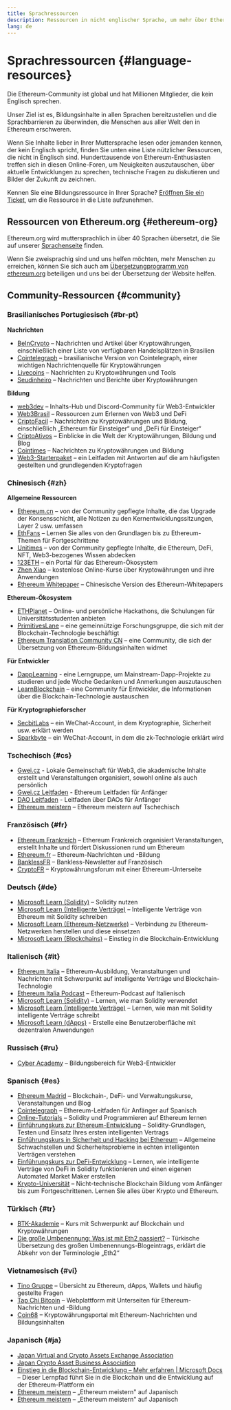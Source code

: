 ```yaml
---
title: Sprachressourcen
description: Ressourcen in nicht englischer Sprache, um mehr über Ethereum zu erfahren
lang: de
---
```


# Sprachressourcen {#language-resources}

Die Ethereum-Community ist global und hat Millionen Mitglieder, die kein Englisch sprechen.

Unser Ziel ist es, Bildungsinhalte in allen Sprachen bereitzustellen und die Sprachbarrieren zu überwinden, die Menschen aus aller Welt den in Ethereum erschweren.

Wenn Sie Inhalte lieber in Ihrer Muttersprache lesen oder jemanden kennen, der kein Englisch spricht, finden Sie unten eine Liste nützlicher Ressourcen, die nicht in Englisch sind. Hunderttausende von Ethereum-Enthusiasten treffen sich in diesen Online-Foren, um Neuigkeiten auszutauschen, über aktuelle Entwicklungen zu sprechen, technische Fragen zu diskutieren und Bilder der Zukunft zu zeichnen.

Kennen Sie eine Bildungsressource in Ihrer Sprache? [Eröffnen Sie ein Ticket](https://github.com/ethereum/ethereum-org-website/issues/new/choose), um die Ressource in die Liste aufzunehmen.

## Ressourcen von Ethereum.org {#ethereum-org}

Ethereum.org wird muttersprachlich in über 40 Sprachen übersetzt, die Sie auf unserer [Sprachenseite](/languages) finden.

Wenn Sie zweisprachig sind und uns helfen möchten, mehr Menschen zu erreichen, können Sie sich auch am [Übersetzungprogramm von ethereum.org](/contributing/translation-program/#translation-program) beteiligen und uns bei der Übersetzung der Website helfen.

## Community-Ressourcen {#community}

### Brasilianisches Portugiesisch {#br-pt}

**Nachrichten**

- [BeInCrypto](http://www.beincrypto.com.br) – Nachrichten und Artikel über Kryptowährungen, einschließlich einer Liste von verfügbaren Handelsplätzen in Brasilien
- [Cointelegraph](http://cointelegraph.com.br/category/analysis) – brasilianische Version von Cointelegraph, einer wichtigen Nachrichtenquelle für Kryptowährungen
- [Livecoins](http://www.livecoins.com.br/ethereum) – Nachrichten zu Kryptowährungen und Tools
- [Seudinheiro](http://www.seudinheiro.com/criptomoedas/) – Nachrichten und Berichte über Kryptowährungen

**Bildung**

- [web3dev](https://www.web3dev.com.br/) – Inhalts-Hub und Discord-Community für Web3-Entwickler
- [Web3Brasil](https://github.com/web3brasil/web3brasil) – Ressourcen zum Erlernen von Web3 und DeFi
- [CriptoFacil](http://www.criptofacil.com/ultimas-noticias/) – Nachrichten zu Kryptowährungen und Bildung, einschließlich „Ethereum für Einsteiger“ und „DeFi für Einsteiger“
- [CriptoAtivos](http://www.criptoativos.wiki.br/) – Einblicke in die Welt der Kryptowährungen, Bildung und Blog
- [Cointimes](http://www.cointimes.com.br/) – Nachrichten zu Kryptowährungen und Bildung
- [Web3-Starterpaket](https://docs.google.com/document/d/1X8PSTFH7FTw9J-gbKWM6Y430SWCBT8d4t4pJgFQHJ8E/) – ein Leitfaden mit Antworten auf die am häufigsten gestellten und grundlegenden Kryptofragen

### Chinesisch {#zh}

**Allgemeine Ressourcen**

- [Ethereum.cn](https://www.ethereum.cn/) – von der Community gepflegte Inhalte, die das Upgrade der Konsensschicht, alle Notizen zu den Kernentwicklungssitzungen, Layer 2 usw. umfassen
- [EthFans](https://github.com/editor-Ajian/EthFans.org-annual-collected-works/) – Lernen Sie alles von den Grundlagen bis zu Ethereum-Themen für Fortgeschrittene
- [Unitimes](https://mp.weixin.qq.com/s/tvloZSDBSOQN9zDQj_91kA) – von der Community gepflegte Inhalte, die Ethereum, DeFi, NFT, Web3-bezogenes Wissen abdecken
- [123ETH](https://123eth.org/) – ein Portal für das Ethereum-Ökosystem
- [Zhen Xiao](http://zhenxiao.com/blockchain/) – kostenlose Online-Kurse über Kryptowährungen und ihre Anwendungen
- [Ethereum Whitepaper](https://github.com/ethereum/wiki/wiki/[%E4%B8%AD%E6%96%87]-%E4%BB%A5%E5%A4%AA%E5%9D%8A%E7%99%BD%E7%9A%AE%E4%B9%A6) – Chinesische Version des Ethereum-Whitepapers

**Ethereum-Ökosystem**

- [ETHPlanet](https://www.ethplanet.org/) – Online- und persönliche Hackathons, die Schulungen für Universitätsstudenten anbieten
- [PrimitivesLane](https://www.primitiveslane.org/) – eine gemeinnützige Forschungsgruppe, die sich mit der Blockchain-Technologie beschäftigt
- [Ethereum Translation Community CN](https://www.notion.so/Ethereum-Translation-Community-CN-05375fe0a94c4214acaf90f42ba40171) – eine Community, die sich der Übersetzung von Ethereum-Bildungsinhalten widmet

**Für Entwickler**

- [DappLearning](https://github.com/Dapp-Learning-DAO/Dapp-Learning) - eine Lerngruppe, um Mainstream-Dapp-Projekte zu studieren und jede Woche Gedanken und Anmerkungen auszutauschen
- [LearnBlockchain](https://learnblockchain.cn/) – eine Community für Entwickler, die Informationen über die Blockchain-Technologie austauschen

**Für Kryptographieforscher**

- [SecbitLabs](https://mp.weixin.qq.com/s/69_tqBJpr_sbaKtR1sBRMw) – ein WeChat-Account, in dem Kryptographie, Sicherheit usw. erklärt werden
- [Sparkbyte](https://mp.weixin.qq.com/s/9KgKTc_jtJ7bWKdbNPoqvQ) – ein WeChat-Account, in dem die zk-Technologie erklärt wird

### Tschechisch {#cs}

- [Gwei.cz](https://gwei.cz) - Lokale Gemeinschaft für Web3, die akademische Inhalte erstellt und Veranstaltungen organisiert, sowohl online als auch persönlich
- [Gwei.cz Leitfaden](https://prirucka.gwei.cz/) - Ethereum Leitfaden für Anfänger
- [DAO Leitfaden](https://dao.gwei.cz/) - Leitfaden über DAOs für Anfänger
- [Ethereum meistern](https://ipfs.io/ipfs/bafybeidvuxhnsgfx3tncpfxheqglkjwmdxclknlgd7s7qggd2a6bzgb27m) – Ethereum meistern auf Tschechisch

### Französisch {#fr}

- [Ethereum Frankreich](https://www.ethereum-france.com/) – Ethereum Frankreich organisiert Veranstaltungen, erstellt Inhalte und fördert Diskussionen rund um Ethereum
- [Ethereum.fr](https://ethereum.fr/) – Ethereum-Nachrichten und -Bildung
- [BanklessFR](https://banklessfr.substack.com/) – Bankless-Newsletter auf Französisch
- [CryptoFR](https://cryptofr.com/category/44/ethereum-general) – Kryptowährungsforum mit einer Ethereum-Unterseite

### Deutsch {#de}

- [Microsoft Learn (Solidity)](https://docs.microsoft.com/de-de/learn/modules/blockchain-learning-solidity/) – Solidity nutzen
- [Microsoft Learn (Intelligente Verträge)](https://docs.microsoft.com/de-de/learn/modules/blockchain-solidity-ethereum-smart-contracts/) – Intelligente Verträge von Ethereum mit Solidity schreiben
- [Microsoft Learn (Ethereum-Netzwerke)](https://docs.microsoft.com/de-de/learn/modules/blockchain-ethereum-networks/) – Verbindung zu Ethereum-Netzwerken herstellen und diese einsetzen
- [Microsoft Learn (Blockchains)](https://docs.microsoft.com/de-de/learn/paths/ethereum-blockchain-development/) – Einstieg in die Blockchain-Entwicklung

### Italienisch {#it}

- [Ethereum Italia](https://www.ethereum-italia.it/) – Ethereum-Ausbildung, Veranstaltungen und Nachrichten mit Schwerpunkt auf intelligente Verträge und Blockchain-Technologie
- [Ethereum Italia Podcast](https://www.ethereum-italia.it/podcast/) – Ethereum-Podcast auf Italienisch
- [Microsoft Learn (Solidity)](https://docs.microsoft.com/it-it/learn/modules/blockchain-learning-solidity/) – Lernen, wie man Solidity verwendet
- [Microsoft Learn (Intelligente Verträge)](https://docs.microsoft.com/it-it/learn/modules/blockchain-solidity-ethereum-smart-contracts/) – Lernen, wie man mit Solidity intelligente Verträge schreibt
- [Microsoft Learn (dApps)](https://docs.microsoft.com/it-it/learn/modules/blockchain-create-ui-decentralized-apps/) - Erstelle eine Benutzeroberfläche mit dezentralen Anwendungen

### Russisch {#ru}

- [Cyber Academy](https://cyberacademy.dev) – Bildungsbereich für Web3-Entwickler

### Spanisch {#es}

- [Ethereum Madrid](https://ethereummadrid.com/) – Blockchain-, DeFi- und Verwaltungskurse, Veranstaltungen und Blog
- [Cointelegraph](https://es.cointelegraph.com/ethereum-for-beginners) – Ethereum-Leitfaden für Anfänger auf Spanisch
- [Online-Tutorials](https://tutoriales.online/curso/solidity) – Solidity und Programmieren auf Ethereum lernen
- [Einführungskurs zur Ethereum-Entwicklung](https://youtube.com/playlist?list=PLTqiwJDd_R8y9pfUBjhkVa1IDMwyQz-fU) – Solidity-Grundlagen, Testen und Einsatz Ihres ersten intelligenten Vertrags
- [Einführungskurs in Sicherheit und Hacking bei Ethereum](https://youtube.com/playlist?list=PLTqiwJDd_R8yHOvteko_DmUxUTMHnlfci) – Allgemeine Schwachstellen und Sicherheitsprobleme in echten intelligenten Verträgen verstehen
- [Einführungskurs zur DeFi-Entwicklung](https://youtube.com/playlist?list=PLTqiwJDd_R8zZiP9_jNdaPqA3HqoW2lrS) – Lernen, wie intelligente Verträge von DeFi in Solidity funktionieren und einen eigenen Automated Market Maker erstellen
- [Krypto-Universität](https://www.youtube.com/c/Cryptoversidad) – Nicht-technische Blockchain Bildung vom Anfänger bis zum Fortgeschrittenen. Lernen Sie alles über Krypto und Ethereum.

### Türkisch {#tr}

- [BTK-Akademie](https://www.btkakademi.gov.tr/portal/course/blokzincir-ve-kripto-paralar-10569#!/about) – Kurs mit Schwerpunkt auf Blockchain und Kryptowährungen
- [Die große Umbenennung: Was ist mit Eth2 passiert?](https://miningturkiye.org/konu/ethereum-madenciligi-bitiyor-mu-onemli-gelisme.655/) – Türkische Übersetzung des großen Umbenennungs-Blogeintrags, erklärt die Abkehr von der Terminologie „Eth2“

### Vietnamesisch {#vi}

- [Tino Gruppe](https://wiki.tino.org/ethereum-la-gi/) – Übersicht zu Ethereum, dApps, Wallets und häufig gestellte Fragen
- [Tap Chi Bitcoin](https://tapchibitcoin.io/tap-chi/tin-tuc-ethereum-eth) – Webplattform mit Unterseiten für Ethereum-Nachrichten und -Bildung
- [Coin68](https://coin68.com/ethereum-tieu-diem/) – Kryptowährungsportal mit Ethereum-Nachrichten und Bildungsinhalten

### Japanisch {#ja}

- [Japan Virtual and Crypto Assets Exchange Association](https://jvcea.or.jp/)
- [Japan Crypto Asset Business Association](https://cryptocurrency-association.org/)
- [Einstieg in die Blockchain-Entwicklung – Mehr erfahren | Microsoft Docs](https://docs.microsoft.com/ja-jp/learn/paths/ethereum-blockchain-development/) – Dieser Lernpfad führt Sie in die Blockchain und die Entwicklung auf der Ethereum-Plattform ein
- [Ethereum meistern](https://www.oreilly.co.jp/books/9784873118963/) – „Ethereum meistern" auf Japanisch
- [Ethereum meistern](https://www.oreilly.co.jp/books/9784873118963/) – „Ethereum meistern" auf Japanisch
